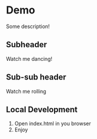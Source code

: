 # Demo

Some description!

## Subheader

Watch me dancing!

## Sub-sub header

Watch me rolling

## Local Development

1. Open index.html in you browser
2. Enjoy